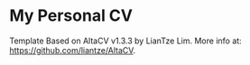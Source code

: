 # My Personal CV

Template Based on AltaCV v1.3.3 by LianTze Lim. More info at: <https://github.com/liantze/AltaCV>.
